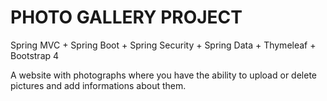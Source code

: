 # PHOTO GALLERY PROJECT 

Spring MVC + Spring Boot + Spring Security + Spring Data + Thymeleaf + Bootstrap 4

A website with photographs where you have the ability to upload or delete pictures and add informations about them.
